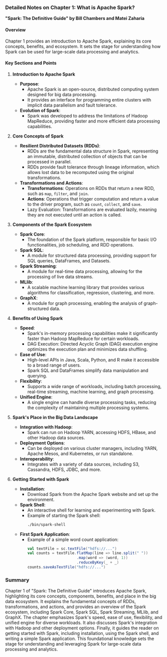 ### Detailed Notes on Chapter 1: What is Apache Spark?
**"Spark: The Definitive Guide" by Bill Chambers and Matei Zaharia**

#### **Overview**
Chapter 1 provides an introduction to Apache Spark, explaining its core concepts, benefits, and ecosystem. It sets the stage for understanding how Spark can be used for large-scale data processing and analytics.

#### **Key Sections and Points**

1. **Introduction to Apache Spark**
   - **Purpose**:
     - Apache Spark is an open-source, distributed computing system designed for big data processing.
     - It provides an interface for programming entire clusters with implicit data parallelism and fault tolerance.
   - **Evolution of Spark**:
     - Spark was developed to address the limitations of Hadoop MapReduce, providing faster and more efficient data processing capabilities.

2. **Core Concepts of Spark**
   - **Resilient Distributed Datasets (RDDs)**:
     - RDDs are the fundamental data structure in Spark, representing an immutable, distributed collection of objects that can be processed in parallel.
     - RDDs provide fault tolerance through lineage information, which allows lost data to be recomputed using the original transformations.
   - **Transformations and Actions**:
     - **Transformations**: Operations on RDDs that return a new RDD, such as `map`, `filter`, and `join`.
     - **Actions**: Operations that trigger computation and return a value to the driver program, such as `count`, `collect`, and `save`.
     - Lazy Evaluation: Transformations are evaluated lazily, meaning they are not executed until an action is called.

3. **Components of the Spark Ecosystem**
   - **Spark Core**:
     - The foundation of the Spark platform, responsible for basic I/O functionalities, job scheduling, and RDD operations.
   - **Spark SQL**:
     - A module for structured data processing, providing support for SQL queries, DataFrames, and Datasets.
   - **Spark Streaming**:
     - A module for real-time data processing, allowing for the processing of live data streams.
   - **MLlib**:
     - A scalable machine learning library that provides various algorithms for classification, regression, clustering, and more.
   - **GraphX**:
     - A module for graph processing, enabling the analysis of graph-structured data.

4. **Benefits of Using Spark**
   - **Speed**:
     - Spark's in-memory processing capabilities make it significantly faster than Hadoop MapReduce for certain workloads.
     - DAG Execution: Directed Acyclic Graph (DAG) execution engine optimizes the execution plan and minimizes data shuffling.
   - **Ease of Use**:
     - High-level APIs in Java, Scala, Python, and R make it accessible to a broad range of users.
     - Spark SQL and DataFrames simplify data manipulation and querying.
   - **Flexibility**:
     - Supports a wide range of workloads, including batch processing, real-time streaming, machine learning, and graph processing.
   - **Unified Engine**:
     - A single engine can handle diverse processing tasks, reducing the complexity of maintaining multiple processing systems.

5. **Spark's Place in the Big Data Landscape**
   - **Integration with Hadoop**:
     - Spark can run on Hadoop YARN, accessing HDFS, HBase, and other Hadoop data sources.
   - **Deployment Options**:
     - Can be deployed on various cluster managers, including YARN, Apache Mesos, and Kubernetes, or run standalone.
   - **Interoperability**:
     - Integrates with a variety of data sources, including S3, Cassandra, HDFS, JDBC, and more.

6. **Getting Started with Spark**
   - **Installation**:
     - Download Spark from the Apache Spark website and set up the environment.
   - **Spark Shell**:
     - An interactive shell for learning and experimenting with Spark.
     - Example of starting the Spark shell:
       ```sh
       ./bin/spark-shell
       ```
   - **First Spark Application**:
     - Example of a simple word count application:
       ```scala
       val textFile = sc.textFile("hdfs://...")
       val counts = textFile.flatMap(line => line.split(" "))
                             .map(word => (word, 1))
                             .reduceByKey(_ + _)
       counts.saveAsTextFile("hdfs://...")
       ```

### **Summary**
Chapter 1 of "Spark: The Definitive Guide" introduces Apache Spark, highlighting its core concepts, components, benefits, and place in the big data ecosystem. It explains the fundamental concepts of RDDs, transformations, and actions, and provides an overview of the Spark ecosystem, including Spark Core, Spark SQL, Spark Streaming, MLlib, and GraphX. The chapter emphasizes Spark's speed, ease of use, flexibility, and unified engine for diverse workloads. It also discusses Spark's integration with Hadoop and other deployment options. Finally, it guides the reader on getting started with Spark, including installation, using the Spark shell, and writing a simple Spark application. This foundational knowledge sets the stage for understanding and leveraging Spark for large-scale data processing and analytics.
